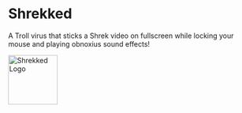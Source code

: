 # Shrekked
A Troll virus that sticks a Shrek video on fullscreen while locking your mouse and playing obnoxius sound effects!

<img src="https://astrocore.net/gallery/Shrek1-ts1637664176.png" alt="Shrekked Logo" style="height: 100px; width:100px;"/>
